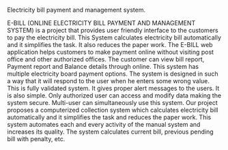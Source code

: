 Electricity bill payment and management system.

E-BILL (ONLINE ELECTRICITY BILL PAYMENT AND MANAGEMENT SYSTEM) is a project that provides user friendly interface to the customers to pay the electricity bill. This System calculates electricity bill automatically and it simplifies the task. It also reduces the paper work. The E-BILL web application helps customers to make payment online without visiting post office and other authorized offices. The customer can view bill report, Payment report and Balance details through online. This system has multiple electricity board payment options. The system is designed in such a way that it will respond to the user when he enters some wrong value. This is fully validated system. It gives proper alert messages to the users. It is also simple. Only authorized user can access and modify data making the system secure. Multi-user can simultaneously use this system. Our project proposes a computerized collection system which calculates electricity bill automatically and it simplifies the task and reduces the paper work. This system automates each and every activity of the manual system and increases its quality. The system calculates current bill, previous pending bill with penalty, etc.
